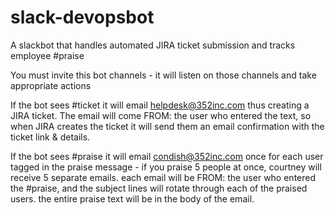 # slack-devopsbot
A slackbot that handles automated JIRA ticket submission and tracks employee #praise

You must invite this bot channels - it will listen on those channels and take appropriate actions

If the bot sees #ticket it will email helpdesk@352inc.com thus creating a JIRA ticket. The email will come FROM: the user who entered the text, so when JIRA creates the ticket it will send them an email confirmation with the ticket link & details.


If the bot sees #praise it will email condish@352inc.com once for each user tagged in the praise message - if you praise 5 people at once, courtney will receive 5 separate emails. each email will be FROM: the user who entered the #praise, and the subject lines will rotate through each of the praised users. the entire praise text will be in the body of the email.